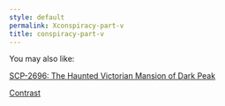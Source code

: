 ```yaml
---
style: default
permalink: Xconspiracy-part-v
title: conspiracy-part-v
---
```

You may also like:

[SCP-2696: The Haunted Victorian Mansion of Dark Peak](http://scp-wiki.net/scp-2696)

[Contrast](http://scp-wiki.net/contrast)
